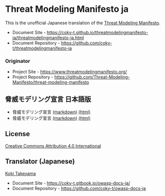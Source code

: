 # Threat Modeling Manifesto ja

This is the unofficial Japanese translation of the [Threat Modeling Manifesto](https://github.com/Threat-Modeling-Manifesto/threat-modeling-manifesto).

- Document Site - <https://coky-t.github.io/threatmodelingmanifesto-ja/threatmodelingmanifesto-ja.html>
- Document Repository - <https://github.com/coky-t/threatmodelingmanifesto-ja>

### Originator

- Project Site - <https://www.threatmodelingmanifesto.org/>
- Project Repository - <https://github.com/Threat-Modeling-Manifesto/threat-modeling-manifesto>

## 脅威モデリング宣言 日本語版

* 脅威モデリング宣言 [(markdown)](threatmodelingmanifesto-ja.md) [(html)](https://coky-t.github.io/threatmodelingmanifesto-ja/)
* 脅威モデリング宣言 [(markdown)](threatmodelingcapabilities-ja.md) [(html)](https://coky-t.github.io/threatmodelingmanifesto-ja/capabilities/)

## License

[Creative Commons Attribution 4.0 International](http://creativecommons.org/licenses/by/4.0/)

## Translator (Japanese)

[Koki Takeyama](https://github.com/coky-t)

- Document Site - <https://coky-t.gitbook.io/owasp-docs-ja/>
- Document Repository - <https://github.com/coky-t/owasp-docs-ja>
